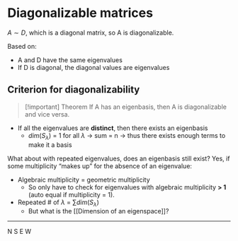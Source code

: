 # Diagonalizable matrices

$A \sim D$, which is a diagonal matrix, so A is diagonalizable.

Based on:
- A and D have the same eigenvalues
- If D is diagonal, the diagonal values are eigenvalues

## Criterion for diagonalizability

>[!important] Theorem
If A has an eigenbasis, then A is diagonalizable and vice versa.
- If all the eigenvalues are **distinct**, then there exists an eigenbasis
	- $dim(S_{\lambda})$ = 1 for all $\lambda$ → sum = n → thus there exists enough terms to make it a basis

What about with repeated eigenvalues, does an eigenbasis still exist?
Yes, if some multiplicity “makes up” for the absence of an eigenvalue:
- Algebraic multiplicity = geometric multiplicity
	- So only have to check for eigenvalues with algebraic multiplicity **> 1** (auto equal if multiplicity = 1).
- Repeated # of $\lambda$ = $\sum dim(S_{\lambda})$
	- But what is the [[Dimension of an eigenspace]]?

---
N
S
E
W